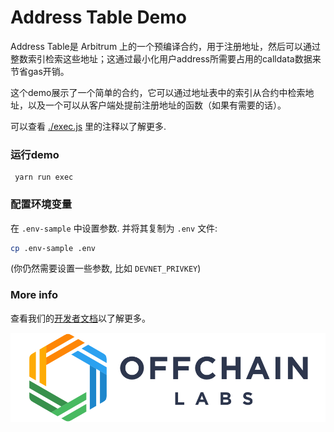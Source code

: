 # Address Table Demo


Address Table是 Arbitrum 上的一个预编译合约，用于注册地址，然后可以通过整数索引检索这些地址；这通过最小化用户address所需要占用的calldata数据来节省gas开销。


这个demo展示了一个简单的合约，它可以通过地址表中的索引从合约中检索地址，以及一个可以从客户端处提前注册地址的函数（如果有需要的话）。

可以查看 [./exec.js](./scripts/exec.js) 里的注释以了解更多.
### 运行demo

```
 yarn run exec
```

### 配置环境变量

在 `.env-sample` 中设置参数. 并将其复制为 `.env` 文件:

```bash
cp .env-sample .env
```

(你仍然需要设置一些参数, 比如 `DEVNET_PRIVKEY`)

### More info

查看我们的[开发者文档](https://developer.offchainlabs.com/docs/special_features)以了解更多。

<p align="center"><img src="../../assets/offchain_labs_logo.png" width="600"></p>
